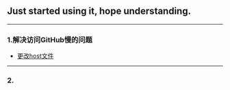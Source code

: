 ## Just started using it, hope understanding.
---
### 1.解决访问GitHub慢的问题
 * [更改host文件](https://github.com/Keen-YangZ/Demo/blob/master/GitHub%E6%9B%B4%E6%94%B9Hosts.md)
---

### 2.

